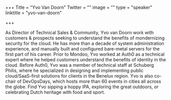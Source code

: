 +++
Title = "Yvo Van Doorn"
Twitter = ""
image = ""
type = "speaker"
linktitle = "yvo-van-doorn"

+++

As Director of Technical Sales & Community, Yvo van Doorn work with customers & prospects seeking to understand the benefits of mondernizing security for the cloud. He has more than a decade of system administration experience, and manually built and configured bare-metal servers for the first part of his career. Prior to Mondoo, Yvo worked at Auth0 as a technical expert where he helped customers understand the benefits of identity in the cloud. Before Auth0, Yvo was a member of technical staff at Schuberg Philis, where he specialized in designing and implementing public cloud/SaaS-first solutions for clients in the Benelux region. Yvo is also co-chair of DevOpsDays, which hosts more than 60 events in cities all across the globe. Find Yvo sipping a hoppy IPA, exploring the great outdoors, or celebrating Dutch heritage with food and sport.
